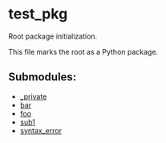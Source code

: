 # test_pkg

Root package initialization.

This file marks the root as a Python package.

## Submodules:

- [_private](_private/_index.md)
- [bar](bar.md)
- [foo](foo.md)
- [sub1](sub1/_index.md)
- [syntax_error](syntax_error.md)

